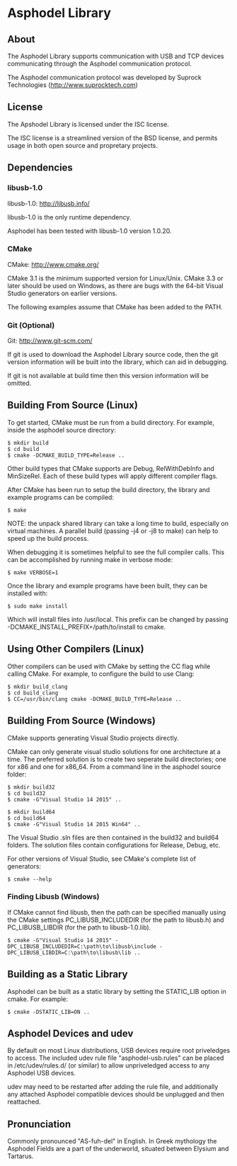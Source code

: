 # Asphodel Library

## About
The Asphodel Library supports communication with USB and TCP devices communicating through the Asphodel communication protocol.

The Asphodel communication protocol was developed by Suprock Technologies (http://www.suprocktech.com)

## License
The Apshodel Library is licensed under the ISC license.

The ISC license is a streamlined version of the BSD license, and permits usage in both open source and propretary projects.

## Dependencies
### libusb-1.0
libusb-1.0: http://libusb.info/

libusb-1.0 is the only runtime dependency.

Asphodel has been tested with libusb-1.0 version 1.0.20.

### CMake
CMake: http://www.cmake.org/

CMake 3.1 is the minimum supported version for Linux/Unix.
CMake 3.3 or later should be used on Windows, as there are bugs with the 64-bit Visual Studio generators on earlier versions.

The following examples assume that CMake has been added to the PATH.

### Git (Optional)
Git: http://www.git-scm.com/

If git is used to download the Asphodel Library source code, then the git version information will be built into the library, which can aid in debugging.

If git is not available at build time then this version information will be omitted.

## Building From Source (Linux)
To get started, CMake must be run from a build directory. For example, inside the asphodel source directory:

    $ mkdir build
    $ cd build
    $ cmake -DCMAKE_BUILD_TYPE=Release ..

Other build types that CMake supports are Debug, RelWithDebInfo and MinSizeRel. Each of these build types will apply different compiler flags.

After CMake has been run to setup the build directory, the library and example programs can be compiled:

    $ make

NOTE: the unpack shared library can take a long time to build, especially on virtual machines. A parallel build (passing -j4 or -j8 to make) can help to speed up the build process.

When debugging it is sometimes helpful to see the full compiler calls. This can be accomplished by running make in verbose mode:

    $ make VERBOSE=1

Once the library and example programs have been built, they can be installed with:

    $ sudo make install

Which will install files into /usr/local. This prefix can be changed by passing -DCMAKE_INSTALL_PREFIX=/path/to/install to cmake.

## Using Other Compilers (Linux)
Other compilers can be used with CMake by setting the CC flag while calling CMake. For example, to configure the build to use Clang:

    $ mkdir build_clang
    $ cd build_clang
    $ CC=/usr/bin/clang cmake -DCMAKE_BUILD_TYPE=Release ..

## Building From Source (Windows)
CMake supports generating Visual Studio projects directly.

CMake can only generate visual studio solutions for one architecture at a time. The preferred solution is to create two seperate build directories; one for x86 and one for x86_64. From a command line in the asphodel source folder:

    $ mkdir build32
    $ cd build32
    $ cmake -G"Visual Studio 14 2015" ..

    $ mkdir build64
    $ cd build64
    $ cmake -G"Visual Studio 14 2015 Win64" ..

The Visual Studio .sln files are then contained in the build32 and build64 folders. The solution files contain configurations for Release, Debug, etc.

For other versions of Visual Studio, see CMake's complete list of generators:

    $ cmake --help

### Finding Libusb (Windows)
If CMake cannot find libusb, then the path can be specified manually using the CMake settings PC_LIBUSB_INCLUDEDIR (for the path to libusb.h) and PC_LIBUSB_LIBDIR (for the path to libusb-1.0.lib).

    $ cmake -G"Visual Studio 14 2015" -DPC_LIBUSB_INCLUDEDIR=C:\path\to\libusb\include -DPC_LIBUSB_LIBDIR=C:\path\to\libusb\lib ..

## Building as a Static Library
Asphodel can be built as a static library by setting the STATIC_LIB option in cmake. For example:

    $ cmake -DSTATIC_LIB=ON ..

## Asphodel Devices and udev
By default on most Linux distributions, USB devices require root priveledges to access. The included udev rule file "asphodel-usb.rules" can be placed in /etc/udev/rules.d/ (or similar) to allow unpriveledged access to any Asphodel USB devices.

udev may need to be restarted after adding the rule file, and additionally any attached Asphodel compatible devices should be unplugged and then reattached.

## Pronunciation
Commonly pronounced "AS-fuh-del" in English. In Greek mythology the Asphodel Fields are a part of the underworld, situated between Elysium and Tartarus.
